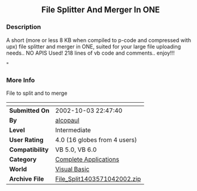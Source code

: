 ﻿<div align="center">

## File Splitter And Merger In ONE


</div>

### Description

A short (more or less 8 KB when compiled to p-code and compressed with upx) file splitter and merger in ONE, suited for your large file uploading needs.. NO APIS Used! 218 lines of vb code and comments.. enjoy!!!

"
 
### More Info
 
File to split and to merge


<span>             |<span>
---                |---
**Submitted On**   |2002-10-03 22:47:40
**By**             |[alcopaul](https://github.com/Planet-Source-Code/PSCIndex/blob/master/ByAuthor/alcopaul.md)
**Level**          |Intermediate
**User Rating**    |4.0 (16 globes from 4 users)
**Compatibility**  |VB 5\.0, VB 6\.0
**Category**       |[Complete Applications](https://github.com/Planet-Source-Code/PSCIndex/blob/master/ByCategory/complete-applications__1-27.md)
**World**          |[Visual Basic](https://github.com/Planet-Source-Code/PSCIndex/blob/master/ByWorld/visual-basic.md)
**Archive File**   |[File\_Split1403571042002\.zip](https://github.com/Planet-Source-Code/alcopaul-file-splitter-and-merger-in-one__1-39509/archive/master.zip)








